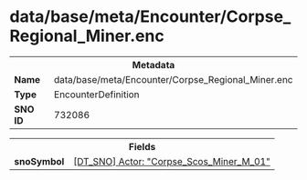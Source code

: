 <h1>data/base/meta/Encounter/Corpse_Regional_Miner.enc</h1><table><tr><th colspan="100%">Metadata</th></tr><tr><td><b>Name</b></td><td>data/base/meta/Encounter/Corpse_Regional_Miner.enc</td></tr><tr><td><b>Type</b></td><td>EncounterDefinition</td></tr><tr><td><b>SNO ID</b></td><td>732086</td></tr></table>

<table><tr><th colspan="100%">Fields</th></tr><tr><td><b>snoSymbol</b></td><td><a href="..\Actor\Corpse_Scos_Miner_M_01.acr.md">[DT_SNO] Actor: "Corpse_Scos_Miner_M_01"</a></td></tr></table>

